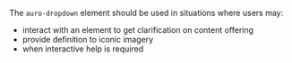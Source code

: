 The `auro-dropdown` element should be used in situations where users may:

* interact with an element to get clarification on content offering
* provide definition to iconic imagery
* when interactive help is required
